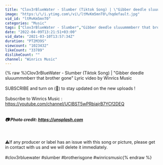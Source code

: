 ```yaml
---
title: "Clov3rBlueWater - Slumber (Tiktok Song) | \"Gibber deedle sluuummmberr that brother gone\""
image: "https:\/\/i.ytimg.com\/vi\/ltMvKm5mnT0\/hqdefault.jpg"
vid_id: "ltMvKm5mnT0"
categories: "Music"
tags: ["Clov3rBlueWater - Slumber","Gibber deedle sluuummmberr that brother gone","slumber tiktok"]
date: "2022-04-09T13:21:51+03:00"
vid_date: "2021-03-10T13:57:34Z"
duration: "PT2M39S"
viewcount: "1023432"
likeCount: "33789"
dislikeCount: ""
channel: "Winrics Music"
---
```

{% raw %}Clov3rBlueWater - Slumber (Tiktok Song) | &quot;Gibber deedle sluuummmberr that brother gone&quot; Lyric video by Winrics Music<br /><br />SUBSCRIBE and turn on (🔔) to stay updated on the new uploads !<br /><br />Subscribe to Winrics Music : <br /><a rel="nofollow" target="blank" href="https://youtube.com/channel/UClBST5wPRbiajrB7YCf2DEQ">https://youtube.com/channel/UClBST5wPRbiajrB7YCf2DEQ</a><br />_______________________________________________<br /><br />📷 Photo credit: <a rel="nofollow" target="blank" href="https://unsplash.com​​​​">https://unsplash.com​​​​</a><br /><br />_______________________________________________<br /><br />⚠️If any producer or label has an issue with this song or picture, please get in contact with us and we will delete it immediately.<br /><br />#clov3rbluewater #slumber #brotherisgone #winricsmusic{% endraw %}
